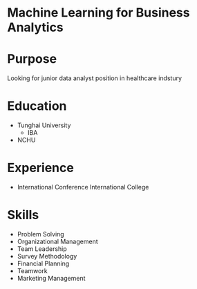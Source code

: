 # Machine Learning for Business Analytics

# Purpose

Looking for junior data analyst position in healthcare indstury

# Education

- Tunghai University
    - IBA
- NCHU


# Experience

- International Conference International College

# Skills
- Problem Solving
- Organizational Management
- Team Leadership
- Survey Methodology
- Financial Planning
- Teamwork
- Marketing Management